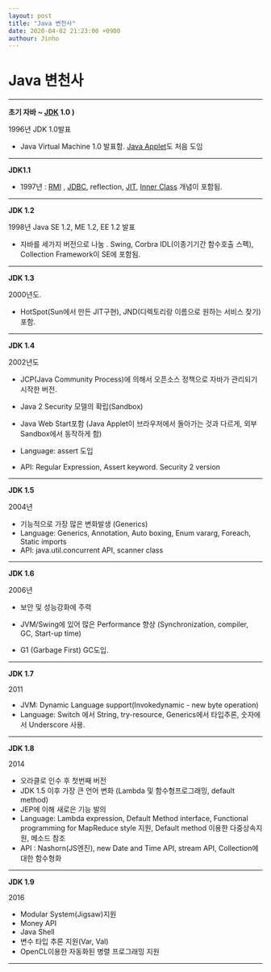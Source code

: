 ```yaml
---
layout: post
title: "Java 변천사"
date: 2020-04-02 21:23:00 +0900
authour: Jinho
---
```


# Java 변천사



---

**초기 자바 ~ [JDK]([https://jinho3286.github.io/2020/04/02/%EC%9A%A9%EC%96%B4%EC%A0%95%EB%A6%AC.html](https://jinho3286.github.io/2020/04/02/용어정리.html)) 1.0 )**

1996년 JDK 1.0발표 

- Java Virtual Machine 1.0 발표함. [Java Applet]([https://jinho3286.github.io/2020/04/02/%EC%9A%A9%EC%96%B4%EC%A0%95%EB%A6%AC.html](https://jinho3286.github.io/2020/04/02/용어정리.html))도 처음 도임

---

**JDK1.1**

- 1997년 : [RMI]([https://jinho3286.github.io/2020/04/02/%EC%9A%A9%EC%96%B4%EC%A0%95%EB%A6%AC.html](https://jinho3286.github.io/2020/04/02/용어정리.html)) , [JDBC]([https://jinho3286.github.io/2020/04/02/%EC%9A%A9%EC%96%B4%EC%A0%95%EB%A6%AC.html](https://jinho3286.github.io/2020/04/02/용어정리.html)), reflection, [JIT]([https://jinho3286.github.io/2020/04/02/%EC%9A%A9%EC%96%B4%EC%A0%95%EB%A6%AC.html](https://jinho3286.github.io/2020/04/02/용어정리.html)), [Inner Class]([https://jinho3286.github.io/2020/04/02/%EC%9A%A9%EC%96%B4%EC%A0%95%EB%A6%AC.html](https://jinho3286.github.io/2020/04/02/용어정리.html))  개념이 포함됨.

---

**JDK 1.2**

1998년 Java SE 1.2, ME 1.2, EE 1.2 발표

- 자바를 세가지 버전으로 나눔 . Swing, Corbra IDL(이종기기간 함수호출 스펙), Collection Framework이  SE에 포함됨. 

---

**JDK 1.3**

2000년도.  

- HotSpot(Sun에서 만든 JIT구현), JND(디렉토리랑 이름으로 원하는 서비스 찾기) 포함.

---

**JDK 1.4**

2002년도

- JCP(Java Community Process)에 의해서 오픈소스 정책으로 자바가 관리되기 시작한 버전.

- Java 2 Security 모델의 확립(Sandbox)

- Java Web Start포함 (Java Applet이 브라우저에서 돌아가는 것과 다르게, 외부 Sandbox에서 동작하게 함)

- Language: assert 도입

- API: Regular Expression, Assert keyword. Security 2 version

---

**JDK 1.5**

2004년

- 기능적으로 가장 많은 변화발생 (Generics)
- Language: Generics, Annotation, Auto boxing, Enum vararg, Foreach, Static imports 
- API: java.util.concurrent API, scanner class

---

**JDK 1.6**

2006년

- 보안 및 성능강화에 주력

- JVM/Swing에 있어 많은 Performance 향상 (Synchronization, compiler, GC, Start-up time)

- G1 (Garbage First) GC도입.

  

---

**JDK 1.7**

2011

- JVM: Dynamic Language support(Invokedynamic - new byte operation)
- Language: Switch 에서 String, try-resource, Generics에서 타입추론, 숫자에서 Underscore 사용.

---

**JDK 1.8**

2014

- 오라클로 인수 후 첫번째 버전
- JDK 1.5 이후 가장 큰 언어 변화 (Lambda 및 함수형프로그래밍, default method)
- JEP에 이해 새로은 기능 발의
- Language: Lambda expression, Default Method interface, Functional programming for MapReduce style 지원, Default method 이용한 다중상속지원, 메소드 참조
- API : Nashorn(JS엔진), new Date and Time API, stream API, Collection에 대한 함수형화

---

**JDK 1.9**

2016

- Modular System(Jigsaw)지원
- Money API
- Java Shell 
- 변수 타입 추론 지원(Var, Val)
- OpenCL이용한 자동화된 병렬 프로그래밍 지원

---